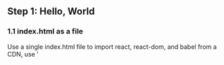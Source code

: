 ## Step 1: Hello, World

### 1.1 index.html as a file
Use a single index.html file to import react, react-dom, and babel
from a CDN, use '<script>' tags to create a Hello world React app.
First use 'git init' and 'npm init', create index.html, 
add script srcs to cdn, create 'main' div to mount react, then 
use 'RenderDOM.render()' to mount a 'h1' hello world to the DOM

### 1.2 serve files with express
install express, save it to packages.json, create webapp.js to 
contain the express.js source code, write simple express code 
to serve files from 'static' dir.

## Step 2: Server-Side Babel

### 2.1 split the files
create a App.js, move the js from index.html to app.js, create src dir
to hold compiled App.js, run babel script with --watch to compile on save

## Step 3: Compose Components

### 3.1 use React.createClass()
make a ServiceList component, this component should list all the services history
a car has. use React.createClass(object)

### 3.2 Compose Components
make ServiceTable, ServiceFilter, ServiceAdd to display placeholder text for now.
The table will contain the rows of data, Add will be a section for adding new items,
and filter will be for finding specific service entries.
